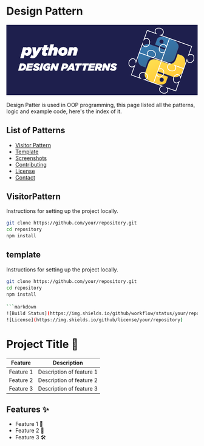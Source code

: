 # Design Pattern

![Project Logo](images/designPattern.png)

Design Patter is used in OOP programming, this page listed all the patterns, logic and example code, here's the index of it.

## List of Patterns

- [Visitor Pattern](#VisitorPattern)
- [Template](#template)
- [Screenshots](#screenshots)
- [Contributing](#contributing)
- [License](#license)
- [Contact](#contact)

## VisitorPattern

Instructions for setting up the project locally.

```sh
git clone https://github.com/your/repository.git
cd repository
npm install
```
## template

Instructions for setting up the project locally.

```sh
git clone https://github.com/your/repository.git
cd repository
npm install

```markdown
![Build Status](https://img.shields.io/github/workflow/status/your/repository/CI)
![License](https://img.shields.io/github/license/your/repository)
```
# Project Title 🚀
| Feature        | Description                        |
| -------------- | ---------------------------------- |
| Feature 1      | Description of feature 1           |
| Feature 2      | Description of feature 2           |
| Feature 3      | Description of feature 3           |


## Features ✨

- Feature 1 🎉
- Feature 2 🚀
- Feature 3 🛠

 

